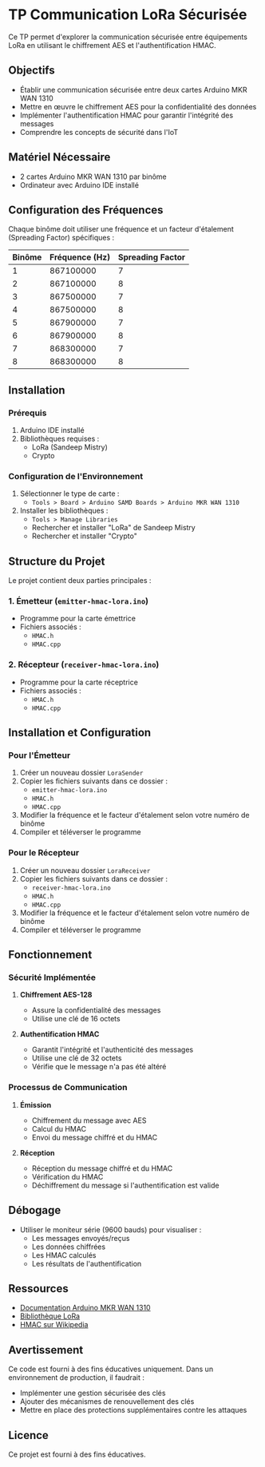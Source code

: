 # TP Communication LoRa Sécurisée

Ce TP permet d'explorer la communication sécurisée entre équipements LoRa en utilisant le chiffrement AES et l'authentification HMAC.

## Objectifs

- Établir une communication sécurisée entre deux cartes Arduino MKR WAN 1310
- Mettre en œuvre le chiffrement AES pour la confidentialité des données
- Implémenter l'authentification HMAC pour garantir l'intégrité des messages
- Comprendre les concepts de sécurité dans l'IoT

## Matériel Nécessaire

- 2 cartes Arduino MKR WAN 1310 par binôme
- Ordinateur avec Arduino IDE installé

## Configuration des Fréquences

Chaque binôme doit utiliser une fréquence et un facteur d'étalement (Spreading Factor) spécifiques :

| Binôme | Fréquence (Hz) | Spreading Factor |
|--------|---------------|------------------|
| 1      | 867100000     | 7               |
| 2      | 867100000     | 8               |
| 3      | 867500000     | 7               |
| 4      | 867500000     | 8               |
| 5      | 867900000     | 7               |
| 6      | 867900000     | 8               |
| 7      | 868300000     | 7               |
| 8      | 868300000     | 8               |

## Installation

### Prérequis

1. Arduino IDE installé
2. Bibliothèques requises :
   - LoRa (Sandeep Mistry)
   - Crypto

### Configuration de l'Environnement

1. Sélectionner le type de carte :
   - `Tools > Board > Arduino SAMD Boards > Arduino MKR WAN 1310`
2. Installer les bibliothèques :
   - `Tools > Manage Libraries`
   - Rechercher et installer "LoRa" de Sandeep Mistry
   - Rechercher et installer "Crypto"

## Structure du Projet

Le projet contient deux parties principales :

### 1. Émetteur (`emitter-hmac-lora.ino`)
- Programme pour la carte émettrice
- Fichiers associés :
  - `HMAC.h`
  - `HMAC.cpp`

### 2. Récepteur (`receiver-hmac-lora.ino`)
- Programme pour la carte réceptrice
- Fichiers associés :
  - `HMAC.h`
  - `HMAC.cpp`

## Installation et Configuration

### Pour l'Émetteur

1. Créer un nouveau dossier `LoraSender`
2. Copier les fichiers suivants dans ce dossier :
   - `emitter-hmac-lora.ino`
   - `HMAC.h`
   - `HMAC.cpp`
3. Modifier la fréquence et le facteur d'étalement selon votre numéro de binôme
4. Compiler et téléverser le programme

### Pour le Récepteur

1. Créer un nouveau dossier `LoraReceiver`
2. Copier les fichiers suivants dans ce dossier :
   - `receiver-hmac-lora.ino`
   - `HMAC.h`
   - `HMAC.cpp`
3. Modifier la fréquence et le facteur d'étalement selon votre numéro de binôme
4. Compiler et téléverser le programme

## Fonctionnement

### Sécurité Implémentée

1. **Chiffrement AES-128**
   - Assure la confidentialité des messages
   - Utilise une clé de 16 octets

2. **Authentification HMAC**
   - Garantit l'intégrité et l'authenticité des messages
   - Utilise une clé de 32 octets
   - Vérifie que le message n'a pas été altéré

### Processus de Communication

1. **Émission**
   - Chiffrement du message avec AES
   - Calcul du HMAC
   - Envoi du message chiffré et du HMAC

2. **Réception**
   - Réception du message chiffré et du HMAC
   - Vérification du HMAC
   - Déchiffrement du message si l'authentification est valide

## Débogage

- Utiliser le moniteur série (9600 bauds) pour visualiser :
  - Les messages envoyés/reçus
  - Les données chiffrées
  - Les HMAC calculés
  - Les résultats de l'authentification

## Ressources

- [Documentation Arduino MKR WAN 1310](https://docs.arduino.cc/hardware/mkr-wan-1310)
- [Bibliothèque LoRa](https://github.com/sandeepmistry/arduino-LoRa)
- [HMAC sur Wikipedia](https://fr.wikipedia.org/wiki/HMAC)

## Avertissement

Ce code est fourni à des fins éducatives uniquement. Dans un environnement de production, il faudrait :
- Implémenter une gestion sécurisée des clés
- Ajouter des mécanismes de renouvellement des clés
- Mettre en place des protections supplémentaires contre les attaques

## Licence

Ce projet est fourni à des fins éducatives.